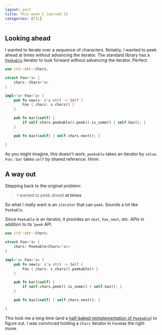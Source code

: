 ```yaml
---
layout: post
title: This week I learned 15
categories: [TIL]
---
```


## Looking ahead

I wanted to iterate over a sequence of characters. Notably, I wanted to peek
ahead at times without advancing the iterator. The standard library has a
[`Peekable`](https://doc.rust-lang.org/std/iter/struct.Peekable.html) iterator
to look forward without advancing the iterator. Perfect.

```rust
use std::str::Chars;

struct Foo<'a> {
    chars: Chars<'a>
}

impl<'a> Foo<'a> {
    pub fn new(s: &'a str) -> Self {
        Foo { chars: s.chars() }
    }

    pub fn bar(&self) {
        if self.chars.peekable().peek().is_some() { self.baz(); }
    }

    pub fn baz(&self) { self.chars.next(); }

}
```

As you might imagine, this doesn't work. `peekable` takes an iterator by
`value`. `Foo::bar` takes `self` by shared reference. Hmm.

## A way out

Stepping back to the original problem:
> I wanted to peek ahead **at times**

So what I really want is an *`iterator`* that can `peek`. Sounds a lot like
`Peekable`.

Since `Peekable` is an iterator, it provides an `next`, `has_next`, etc. APIs in
addition to its '`peek` API. 
```rust
use std::str::Chars;

struct Foo<'a> {
    chars: Peekable<Chars<'a>>
}

impl<'a> Foo<'a> {
    pub fn new(s: &'a str) -> Self {
        Foo { chars: s.chars().peekable() }
    }

    pub fn bar(&self) {
        if self.chars.peek().is_some() { self.baz(); }
    }

    pub fn baz(&self) { self.chars.next(); }

}
```

This took me a long time (and a [half-baked reimplementation of
`Peekable`](https://github.com/nickrtorres/charstream)) to figure out. I was
convinced holding a `Chars` iterator in `Foo`was the right move. 
